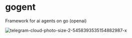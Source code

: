 # gogent
Framework for ai agents on go (openai)

![telegram-cloud-photo-size-2-5458393535154882987-x](https://github.com/user-attachments/assets/737bdff3-480a-4473-9139-6219887f1bce)

